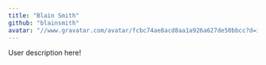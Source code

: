 ```yaml
---
title: "Blain Smith"
github: "blainsmith"
avatar: "//www.gravatar.com/avatar/fcbc74ae8acd8aa1a926a627de50bbcc?d=identicon"
---
```


User description here!
